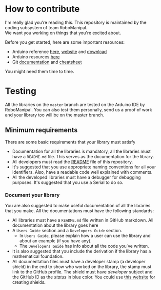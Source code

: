 # How to contribute
I'm really glad you're reading this. This repository is maintained by the coding subsystem of team RoboManipal.<br>
We want you working on things that you're excited about.

Before you get started, here are some important resources:
- Arduino reference [here](https://www.arduino.cc/reference/en/), [website](https://www.arduino.cc/) and [download](https://www.arduino.cc/en/Main/Software)
- Arduino resources [here](https://playground.arduino.cc/main/resources)
- Git [documentation](https://git-scm.com/docs) and [cheatsheet](https://services.github.com/on-demand/downloads/github-git-cheat-sheet.pdf)

You might need them time to time.

# Testing
All the libraries on the `master` branch are tested on the Arduino IDE by RoboManipal. You can also test them personally, send us a proof of work and your library too will be on the master branch.

## Minimum requirements
There are some basic requirements that your library must satisfy
- Documentation for all the libraries is mandatory, all the libraries must have a `README.md` file. This serves as the documentation for the library.
- All developers must read the [README](../README.md) file of this repository.
- It's suggested that you use appropriate naming conventions for all your identifiers. Also, have a readable code well explained with comments.
- All the developed libraries must have a debugger for debugging purposes. It's suggested that you use a Serial to do so.

### Document your library
You are also suggested to make useful documentation of all the libraries that you make. All the documentations must have the following standards:
- All libraries must have a `README.md` file written in GitHub markdown. All documentation about the library goes here
- A `Users Guide` section and a `Developers Guide` section.
    - In `Users Guide`, please explain how a user can use the library and about an example (if you have any).
    - The `Developers Guide` has info about all the code you've written.
- It is also suggested that you include the derivation if the library has a mathematical foundation.
- All documentation files must have a developer stamp (a developer shield) in the end to show who worked on the library, the stamp must link to the GitHub profile. The shield must have _developer_ subject and the GitHub ID as the _status_ in blue color. You could use [this website](https://shields.io/#/) for creating shields.
